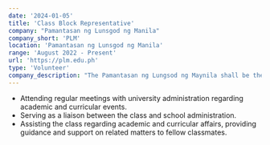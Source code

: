 ```yaml
---
date: '2024-01-05'
title: 'Class Block Representative'
company: "Pamantasan ng Lunsgod ng Manila"
company_short: 'PLM'
location: 'Pamantasan ng Lunsgod ng Manila'
range: 'August 2022 - Present'
url: 'https://plm.edu.ph'
type: 'Volunteer'
company_description: "The Pamantasan ng Lungsod ng Maynila shall be the premier people’s university pursuing public interest and national development."
---
```

- Attending regular meetings with university administration regarding academic and curricular events.
- Serving as a liaison between the class and school administration.
- Assisting the class regarding academic and curricular affairs, providing guidance and support on related matters to fellow classmates.


